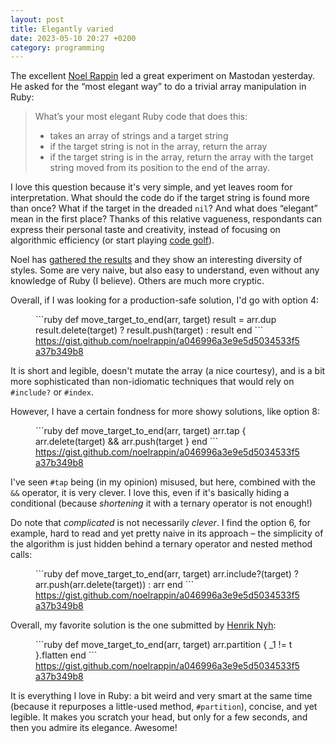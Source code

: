 ```yaml
---
layout: post
title: Elegantly varied
date: 2023-05-10 20:27 +0200
category: programming
---
```


The excellent [Noel Rappin](https://noelrappin.com) led a great experiment on Mastodan yesterday. He asked for the “most elegant way” to do a 
trivial array manipulation in Ruby:

> What’s your most elegant Ruby code that does this:
> 
> * takes an array of strings and a target string
> * if the target string is not in the array, return the array
> * if the target string is in the array, return the array with the target string moved from its position to the end of the array.

I love this question because it's very simple, and yet leaves room for interpretation. What should 
the code do if the target string is found more than once? What if the target in the dreaded `nil`? 
And what does “elegant” mean in the first place? Thanks of this relative vagueness, respondants 
can express their personal taste and creativity, instead of focusing on algorithmic efficiency 
(or start playing [code golf](https://code.golf)).

Noel has [gathered the results](https://gist.github.com/noelrappin/a046996a3e9e5d5034533f5a37b349b8) 
and they show an interesting diversity of styles. Some are very naive, but also easy to understand, 
even without any knowledge of Ruby (I believe). Others are much more cryptic.

Overall, if I was looking for a production-safe solution, I'd go with option 4:

<figure markdown="1">
```ruby
def move_target_to_end(arr, target)
  result = arr.dup
  result.delete(target) ? result.push(target) : result
end
```
<figcaption><a href="https://gist.github.com/noelrappin/a046996a3e9e5d5034533f5a37b349b8#file-ruby_versions-L52">https://gist.github.com/noelrappin/a046996a3e9e5d5034533f5a37b349b8</a></figcaption>
</figure>

It is short and legible, doesn't mutate the array (a nice courtesy), and is a bit more sophisticated than non-idiomatic 
techniques that would rely on `#include?` or `#index`.

However, I have a certain fondness for more showy solutions, like option 8:

<figure markdown="1">
```ruby
def move_target_to_end(arr, target)
  arr.tap { arr.delete(target) && arr.push(target }
end
```
<figcaption><a href="https://gist.github.com/noelrappin/a046996a3e9e5d5034533f5a37b349b8#file-ruby_versions-L77">https://gist.github.com/noelrappin/a046996a3e9e5d5034533f5a37b349b8</a></figcaption>
</figure>

I've seen `#tap` being (in my opinion) misused, but here, combined with the `&&` operator, it is very clever. I love 
this, even if it's basically hiding a conditional (because _shortening_ it with a ternary operator is not enough!)

Do note that _complicated_ is not necessarily _clever_. I find the option 6, for example, hard to read and yet 
pretty naive in its approach – the simplicity of the algorithm is just hidden behind a ternary operator and nested 
method calls:

<figure markdown="1">
```ruby
def move_target_to_end(arr, target)
  arr.include?(target) ? arr.push(arr.delete(target)) : arr
end
```
<figcaption><a href="https://gist.github.com/noelrappin/a046996a3e9e5d5034533f5a37b349b8#file-ruby_versions-L65">https://gist.github.com/noelrappin/a046996a3e9e5d5034533f5a37b349b8</a></figcaption>
</figure>

Overall, my favorite solution is the one submitted by [Henrik Nyh](https://thepugautomatic.com):

<figure markdown="1">
```ruby
def move_target_to_end(arr, target)
  arr.partition { _1 != t }.flatten
end
```
<figcaption><a href="https://gist.github.com/noelrappin/a046996a3e9e5d5034533f5a37b349b8#file-ruby_versions-L97">https://gist.github.com/noelrappin/a046996a3e9e5d5034533f5a37b349b8</a></figcaption>
</figure>

It is everything I love in Ruby: a bit weird and very smart at the same time (because it repurposes a little-used method, 
`#partition`), concise, and yet legible. It makes you scratch your head, but only for a few seconds, and then you admire 
its elegance. Awesome!
